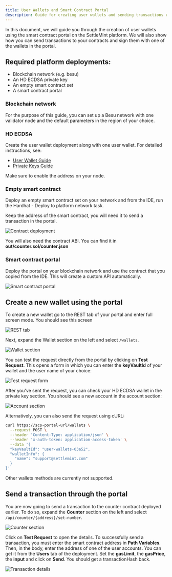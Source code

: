 ```yaml
---
title: User Wallets and Smart Contract Portal
description: Guide for creating user wallets and sending transactions using the smart contract portal
---
```



In this document, we will guide you through the creation of user wallets using the smart contract portal on the SettleMint platform. We will also show how you can send transactions to your contracts and sign them with one of the wallets in the portal.

## Required platform deployments:
- Blockchain network (e.g. besu)
- An HD ECDSA private key
- An empty smart contract set
- A smart contract portal

### Blockchain network
For the purpose of this guide, you can set up a Besu network with one validator node and the default parameters in the region of your choice.

### HD ECDSA
Create the user wallet deployment along with one user wallet. For detailed instructions, see:
- [User Wallet Guide](https://console.settlemint.com/docs/using-platform/user_wallet/)
- [Private Keys Guide](https://console.settlemint.com/docs/using-platform/private-keys/)

Make sure to enable the address on your node.

### Empty smart contract
Deploy an empty smart contract set on your network and from the IDE, run the Hardhat - Deploy to platform network task.

Keep the address of the smart contract, you will need it to send a transaction in the portal.



![Contract deployment](../../img/user-wallet-scp-images/image5.png)


You will also need the contract ABI. You can find it in **out/counter.sol/counter.json**

### Smart contract portal
Deploy the portal on your blockchain network and use the contract that you copied from the IDE. This will create a custom API automatically.

![Smart contract portal](../../img/user-wallet-scp-images/image8.png)

## Create a new wallet using the portal
To create a new wallet go to the REST tab of your portal and enter full screen mode. You should see this screen

![REST tab](../../img/user-wallet-scp-images/image7.png)

Next, expand the Wallet section on the left and select `/wallets`.

![Wallet section](../../img/user-wallet-scp-images/image1.png)

You can test the request directly from the portal by clicking on **Test Request**. This opens a form in which you can enter the **keyVaultId** of your wallet and the user name of your choice:

![Test request form](../../img/user-wallet-scp-images/image2.png)

After you've sent the request, you can check your HD ECDSA wallet in the private key section. You should see a new account in the account section:

![Account section](../../img/user-wallet-scp-images/image6.png)

Alternatively, you can also send the request using cURL:

```bash
curl https://scs-portal-url/wallets \
  --request POST \
  --header 'Content-Type: application/json' \
  --header 'x-auth-token: application-access-token' \
  --data '{
  "keyVaultId": "user-wallets-03a52",
  "walletInfo": {
    "name": "support@settlemint.com"
  }
}'
```

Other wallets methods are currently not supported.

## Send a transaction through the portal
You are now going to send a transaction to the counter contract deployed earlier. To do so, expand the **Counter** section on the left and select `/api/counter/{address}/set-number`.

![Counter section](../../img/user-wallet-scp-images/image4.png)

Click on **Test Request** to open the details. To successfully send a transaction, you must enter the smart contract address in **Path Variables**. Then, in the body, enter the address of one of the user accounts. You can get it from the **Users** tab of the deployment. Set the **gasLimit**, the **gasPrice**, the **input** and click on **Send**. You should get a transactionHash back.

![Transaction details](../../img/user-wallet-scp-images/image3.png)
